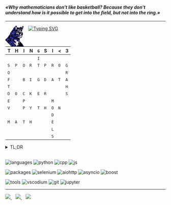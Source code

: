 <h4><i>«Why mathematicians don't like basketball? Because they don't understand how is it possible to get into the field, but not into the ring.»</i></h4>

----

<img align=left src=".src/rpg_cat.png" width=12%>
&nbsp;&nbsp;
<a href="https://git.io/typing-svg"><img src="https://readme-typing-svg.demolab.com?font=Press+Start+2P&size=10&duration=4800&pause=400&color=A08BD0&multiline=true&repeat=false&width=720&height=135&lines=Greetings%2C+wanderer!+I'm+Cybercat%2C+the+beloved+pet+of+a+wonderful+woman;on+account+of+whose+you+are+on.+Perhaps%2C+you+want+to+know+sth+about+her%2C;and+I'm+here+to+help+you+with+that.+So%2C+her+name+is+Alice%2C+she's+16+y.o.;high+schooler+from+Northern+Russia.+She+does+Data+Science+and+many+other;IT-things%2C+which+she+mentioned+below.+If+you+have+any+vacancies+for+her%2C;feel+free+to+offer%2C+because+this+girl+can't+sit+idly+by.+More+than+that%2C;she+bothers+me+with+regression+models%2C+though+I'm+just+a+cat!+Find+help...;O-oh+my+gawd%2C+do+you+smell+that%2C+too%3F+It's+CyberYummies!+Gtg%2C+cya+later!" alt="Typing SVG" align=right/></a>


|T|H|I|N|`G`|S|I|<|3|
|-|-|-|-|-|-|-|-|-|
|||||`I`|
|`S`|`P`|`O`|`R`|`T`|`P`|`R`|`O`|`G`
|`O`||||||||`R`
|`F`||`B`|`I`|`G`|`D`|`A`|`T`|`A`
|`T`||||||||`H`|
|`D`|`O`|`C`|`K`|`E`|`R`|||`S`
|`E`||`P`||||`M`
|`V`||`P`|`Y`|`T`|`H`|`O`|`N`
|||||||`D`
|`M`|`A`|`T`|`H`|||`E`
|||||||`L`
|||||||`S`

<details>
  <summary>TL;DR</summary>
  <ul>
    <li>Git
    <li>Sport Programming
    <li>Math : Exploring math analysis and high math
    <li>CPP+Python : Favorite (most used) langauges
    <li>Models : Passionate about creating different prediction models, especially based on regression
    <li>Big Data : Big Data and all its deritatives
    <li>Docker : Can containerize apps
    <li>(Q-)Learning : Never stop learning something new (Q-Learning algorithm in progress)
    <li>Software+Dev : Able to create simple microservice / app
    <li>Graph : Have graphs knowledge
    <li>Competitive+Prog : Practicing for international competitions (like ICPC)
  </ul>
</details>

<br>

![languages](https://img.shields.io/static/v1?label=&message=languages:&color=F1DDCF&style=flat-square)
![python](https://img.shields.io/static/v1?logo=python&label=&message=python&color=7E587E&logoColor=AAA&style=flat-square&link=)
![cpp](https://img.shields.io/static/v1?logo=c%2B%2B&label=&message=cpp&color=7E587E&logoColor=AAA&style=flat-square&link=)
![js](https://img.shields.io/static/v1?logo=javascript&label=&message=javascript&color=7E587E&logoColor=AAA&style=flat-square&link=)


![packages](https://img.shields.io/static/v1?label=&message=packages:&color=F1DDCF&style=flat-square)
![selenium](https://img.shields.io/static/v1?logo=selenium&label=&message=selenium&color=7E587E&logoColor=AAA&style=flat-square&link=)
![aiohttp](https://img.shields.io/static/v1?logo=aiohttp&label=&message=aiohttp&color=7E587E&logoColor=AAA&style=flat-square&link=)
![asyncio](https://img.shields.io/static/v1?logo=&label=&message=asyncio&color=7E587E&logoColor=AAA&style=flat-square&link=)
![boost](https://img.shields.io/static/v1?logo=boost&label=&message=boost&color=7E587E&logoColor=AAA&style=flat-square&link=)


![tools](https://img.shields.io/static/v1?label=&message=tools:&color=F1DDCF&style=flat-square)
![vscodium](https://img.shields.io/static/v1?logo=vscodium&label=&message=vscodium&color=7E587E&logoColor=AAA&style=flat-square)
![git](https://img.shields.io/static/v1?logo=git&label=&message=git&color=7E587E&logoColor=AAA&style=flat-square)
![jupyter](https://img.shields.io/static/v1?logo=jupyter&label=&message=jupyter&color=7E587E&logoColor=AAA&style=flat-square)

----

<a href="leetcode.com/mayevskaya">
<img src="https://simpleicons.vercel.app/leetcode/6A5ACD" width=2.5%>
</a>
&nbsp;&nbsp;
<a href="codewars.com/users/mayevskaya">
<img src="https://simpleicons.vercel.app/codewars/6A5ACD" width=2.5%>
</a>
&nbsp;&nbsp;
<a href="mailto:mayevskaya.av@gmail.com">
<img src="https://simpleicons.vercel.app/gmail/6A5ACD" width=2.5%>
</a>